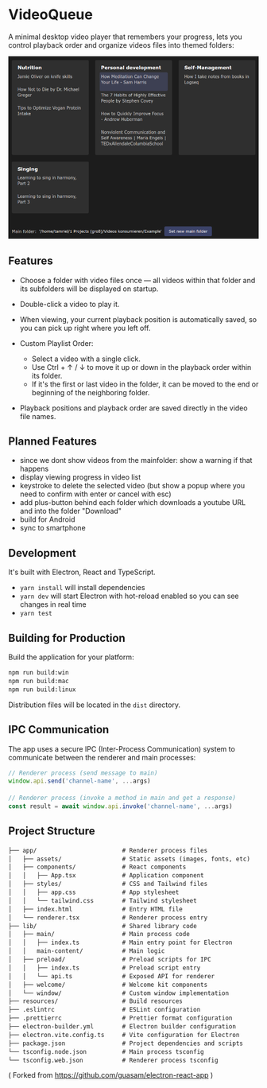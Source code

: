 # VideoQueue

A minimal desktop video player that remembers your progress, lets you control playback order and organize videos files into themed folders:

![screenshot](screenshot.png)

## Features

- Choose a folder with video files once — all videos within that folder and its subfolders will be displayed on startup.
- Double-click a video to play it.
- When viewing, your current playback position is automatically saved, so you can pick up right where you left off.
- Custom Playlist Order:

  - Select a video with a single click.
  - Use Ctrl + ↑ / ↓ to move it up or down in the playback order within its folder.
  - If it's the first or last video in the folder, it can be moved to the end or beginning of the neighboring folder.

- Playback positions and playback order are saved directly in the video file names.

## Planned Features

- since we dont show videos from the mainfolder: show a warning if that happens
- display viewing progress in video list
- keystroke to delete the selected video (but show a popup where you need to confirm with enter or cancel with esc)
- add plus-button behind each folder which downloads a youtube URL and into the folder "Download"
- build for Android
- sync to smartphone

## Development

It's built with Electron, React and TypeScript.

- `yarn install` will install dependencies
- `yarn dev` will start Electron with hot-reload enabled so you can see changes in real time
- `yarn test`

## Building for Production

Build the application for your platform:

```bash
npm run build:win
npm run build:mac
npm run build:linux
```

Distribution files will be located in the `dist` directory.

## IPC Communication

The app uses a secure IPC (Inter-Process Communication) system to communicate between the renderer and main processes:

```ts
// Renderer process (send message to main)
window.api.send('channel-name', ...args)

// Renderer process (invoke a method in main and get a response)
const result = await window.api.invoke('channel-name', ...args)
```

## Project Structure

<!-- prettier-ignore-start -->
```markdown
├── app/                        # Renderer process files
│   ├── assets/                 # Static assets (images, fonts, etc)
│   ├── components/             # React components
│   │   ├── App.tsx             # Application component
│   ├── styles/                 # CSS and Tailwind files
│   │   ├── app.css             # App stylesheet
│   │   └── tailwind.css        # Tailwind stylesheet
│   ├── index.html              # Entry HTML file
│   └── renderer.tsx            # Renderer process entry
├── lib/                        # Shared library code
│   ├── main/                   # Main process code
│   │   ├── index.ts            # Main entry point for Electron
│   │   main-content/           # Main logic
│   ├── preload/                # Preload scripts for IPC
│   │   ├── index.ts            # Preload script entry
│   │   └── api.ts              # Exposed API for renderer
│   ├── welcome/                # Welcome kit components
│   └── window/                 # Custom window implementation
├── resources/                  # Build resources
├── .eslintrc                   # ESLint configuration
├── .prettierrc                 # Prettier format configuration
├── electron-builder.yml        # Electron builder configuration
├── electron.vite.config.ts     # Vite configuration for Electron
├── package.json                # Project dependencies and scripts
└── tsconfig.node.json          # Main process tsconfig
└── tsconfig.web.json           # Renderer process tsconfig

```
<!-- prettier-ignore-end -->

( Forked from https://github.com/guasam/electron-react-app )
